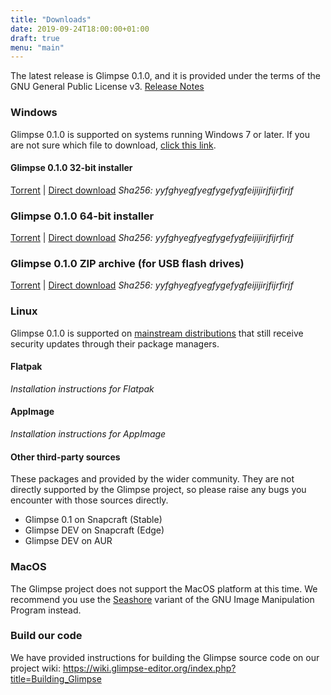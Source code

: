 ```yaml
---
title: "Downloads"
date: 2019-09-24T18:00:00+01:00
draft: true
menu: "main"
---
```

The latest release is Glimpse 0.1.0, and it is provided under the terms of the GNU General Public License v3. [Release Notes](../posts/glimpse-0-1-0-released/)

### Windows
Glimpse 0.1.0 is supported on systems running Windows 7 or later. If you are not sure which file to download, [click this link](#).

#### Glimpse 0.1.0 32-bit installer
[Torrent](#) | [Direct download](#)
*Sha256: yyfghyegfyegfygefygfeijijirjfijrfirjf*

### Glimpse 0.1.0 64-bit installer
[Torrent](#) | [Direct download](#)
*Sha256: yyfghyegfyegfygefygfeijijirjfijrfirjf*

### Glimpse 0.1.0 ZIP archive (for USB flash drives)
[Torrent](#) | [Direct download](#)
*Sha256: yyfghyegfyegfygefygfeijijirjfijrfirjf*

### Linux
Glimpse 0.1.0 is supported on [mainstream distributions](https://www.distrowatch.com/) that still receive security updates through their package managers.

#### Flatpak
*Installation instructions for Flatpak*

#### AppImage
*Installation instructions for AppImage*

#### Other third-party sources
These packages and provided by the wider community. They are not directly supported by the Glimpse project, so please raise any bugs you encounter with those sources directly.

* Glimpse 0.1 on Snapcraft (Stable)
* Glimpse DEV on Snapcraft (Edge)
* Glimpse DEV on AUR

### MacOS
The Glimpse project does not support the MacOS platform at this time. We recommend you use the [Seashore](https://en.wikipedia.org/wiki/Seashore_%28software%29) variant of the GNU Image Manipulation Program instead.

### Build our code
We have provided instructions for building the Glimpse source code on our project wiki: https://wiki.glimpse-editor.org/index.php?title=Building_Glimpse
